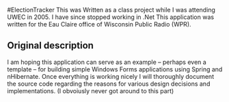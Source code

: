 #ElectionTracker
This was Written as a class project while I was attending UWEC in 2005. I have since stopped working in .Net
This application was written for the Eau Claire office of Wisconsin Public Radio (WPR).

## Original description
I am hoping this application can serve as an example – perhaps even a template – for building simple Windows Forms applications using Spring and nHibernate. 
Once everything is working nicely I will thoroughly document the source code regarding the reasons for various design decisions and implementations. (I obvoiusly never got around to this part)
